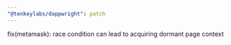 ```yaml
---
"@tenkeylabs/dappwright": patch
---
```


fix(metamask): race condition can lead to acquiring dormant page context
